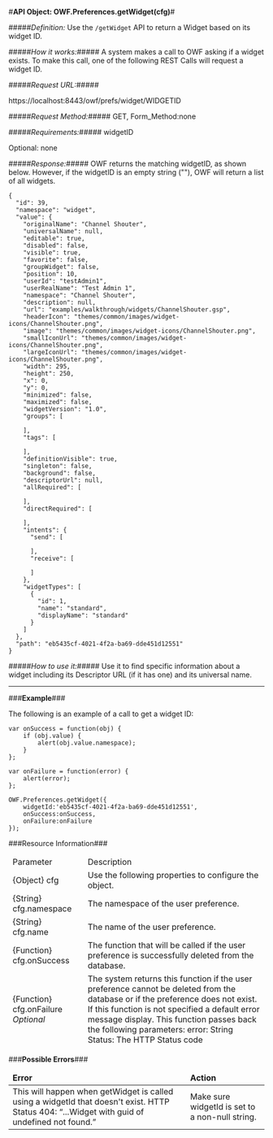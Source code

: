 #<b>API Object: OWF.Preferences.getWidget(cfg)</b>#

#####<i>Definition:</i> 
Use the `/getWidget` API to return a Widget based on its widget ID. 
 

#####<i>How it works:</i>#####
A system makes a call to OWF asking if a widget exists. To make this call, one of the following REST Calls will request a widget ID.  

#####<i>Request URL:</i>#####

https://localhost:8443/owf/prefs/widget/WIDGETID

#####<i>Request Method:</i>#####
GET, Form_Method:none

#####<i>Requirements:</i>#####
widgetID

Optional: none

#####<i>Response:</i>#####
OWF returns the matching widgetID, as shown below. However, if the widgetID is an empty string (""), OWF will return a list of all widgets.

    {
      "id": 39,
      "namespace": "widget",
      "value": {
        "originalName": "Channel Shouter",
        "universalName": null,
        "editable": true,
        "disabled": false,
        "visible": true,
        "favorite": false,
        "groupWidget": false,
        "position": 10,
        "userId": "testAdmin1",
        "userRealName": "Test Admin 1",
        "namespace": "Channel Shouter",
        "description": null,
        "url": "examples/walkthrough/widgets/ChannelShouter.gsp",
        "headerIcon": "themes/common/images/widget-icons/ChannelShouter.png",
        "image": "themes/common/images/widget-icons/ChannelShouter.png",
        "smallIconUrl": "themes/common/images/widget-icons/ChannelShouter.png",
        "largeIconUrl": "themes/common/images/widget-icons/ChannelShouter.png",
        "width": 295,
        "height": 250,
        "x": 0,
        "y": 0,
        "minimized": false,
        "maximized": false,
        "widgetVersion": "1.0",
        "groups": [
          
        ],
        "tags": [
          
        ],
        "definitionVisible": true,
        "singleton": false,
        "background": false,
        "descriptorUrl": null,
        "allRequired": [
          
        ],
        "directRequired": [
          
        ],
        "intents": {
          "send": [
            
          ],
          "receive": [
            
          ]
        },
        "widgetTypes": [
          {
            "id": 1,
            "name": "standard",
            "displayName": "standard"
          }
        ]
      },
      "path": "eb5435cf-4021-4f2a-ba69-dde451d12551"
    }





#####<i>How to use it:</i>#####
Use it to find specific information about a widget including its Descriptor URL (if it has one) and its universal name. 

<hr>
###<b>Example</b>###


The following is an example of a call to get a widget ID:

    var onSuccess = function(obj) {
        if (obj.value) {
            alert(obj.value.namespace);
        }
    };

    var onFailure = function(error) {
        alert(error);
    };

    OWF.Preferences.getWidget({
        widgetId:'eb5435cf-4021-4f2a-ba69-dde451d12551',
        onSuccess:onSuccess,
        onFailure:onFailure
    });

    



###Resource Information###
<table style="width:100%">
  <thead>
    <td>Parameter</td>
    <td>Description</td
  </thead>
  <tr>
    <td>{Object} cfg</td>
    <td>Use the following properties to configure the object.</td> 
    </tr>
  <tr>
    <td>{String} cfg.namespace</td>
    <td>The namespace of the user preference.</td> 
  </tr>
  <tr>
    <td>{String} cfg.name</td>
    <td>The name of the user preference.</td> 
  </tr>
  <tr>
    <td>{Function} cfg.onSuccess</td>
    <td>The function that will be called if the user preference is successfully deleted from the database.</td> 
  </tr>
  <tr>
    <td>{Function} cfg.onFailure <i>Optional</i></td>
    <td>The system returns this function if the user preference cannot be deleted from the database or if the preference does not exist. If this function is not specified a default error message display.
    This function passes back the following parameters: error: String
    Status: The HTTP Status code</td> 
  </tr>
</table>


###<b>Possible Errors</b>###
<table style="width:100%">
  <thead>
    <td><b>Error</b></td>
    <td><b>Action</b></td>
  </thead>
  <tr>
    <td>This will happen when getWidget is called using a widgetId that doesn't exist.
HTTP Status 404: “...Widget with guid of undefined not found.”
</td>
    <td>Make sure widgetId is set to a non-null string.</td> 
  </tr> 
</table> 
